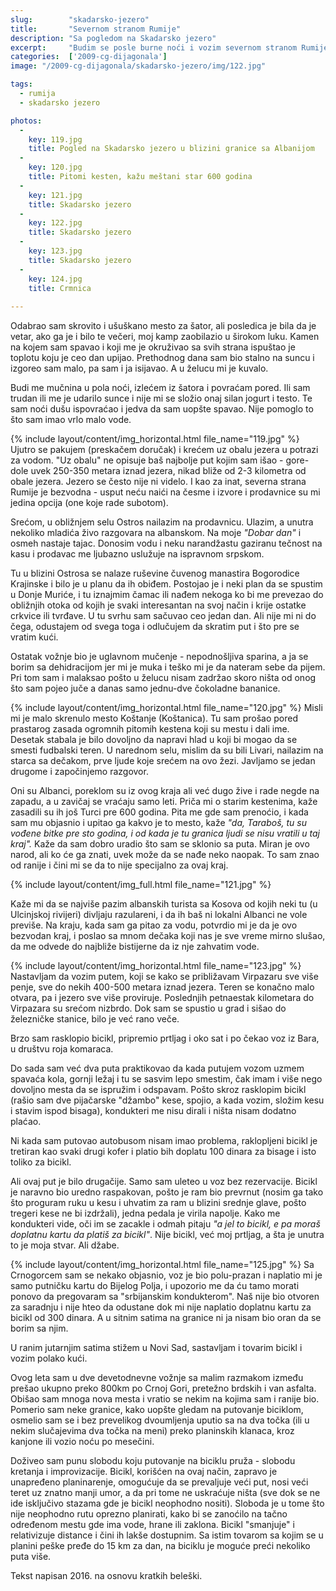 ```yaml
---
slug:        "skadarsko-jezero"
title:       "Severnom stranom Rumije"
description: "Sa pogledom na Skadarsko jezero"
excerpt:     "Budim se posle burne noći i vozim severnom stranom Rumije. Spuštam se u Virpazar i tu čekam voz za Novi Sad." 
categories:  ['2009-cg-dijagonala']
image: "/2009-cg-dijagonala/skadarsko-jezero/img/122.jpg"

tags: 
  - rumija
  - skadarsko jezero

photos:
  -
    key: 119.jpg
    title: Pogled na Skadarsko jezero u blizini granice sa Albanijom
  -
    key: 120.jpg
    title: Pitomi kesten, kažu meštani star 600 godina 
  -
    key: 121.jpg
    title: Skadarsko jezero 
  -
    key: 122.jpg
    title: Skadarsko jezero 
  -
    key: 123.jpg
    title: Skadarsko jezero 
  -
    key: 124.jpg
    title: Crmnica 
    
---
```


Odabrao sam skrovito i ušuškano mesto za šator, ali posledica je bila da je vetar, ako ga je i bilo te večeri, moj kamp
zaobilazio u širokom luku. Kamen na kojem sam spavao i koji me je okruživao sa svih strana ispuštao je toplotu koju je ceo
dan upijao. Prethodnog dana sam bio stalno na suncu i izgoreo sam malo, pa sam i ja isijavao. A u želucu mi je kuvalo.

Budi me mučnina u pola noći, izlećem iz šatora i povraćam pored. Ili sam trudan ili me je udarilo sunce i nije mi se složio
onaj silan jogurt i testo. Te sam noći dušu ispovraćao i jedva da sam uopšte spavao. Nije pomoglo to što sam imao vrlo malo
vode.

{% include layout/content/img_horizontal.html file_name="119.jpg" %}
Ujutro se pakujem (preskačem doručak) i krećem uz obalu jezera u potrazi za vodom. "Uz obalu" ne opisuje baš najbolje put kojim
sam išao - gore-dole uvek 250-350 metara iznad jezera, nikad bliže od 2-3 kilometra od obale jezera. Jezero se često nije ni videlo. I kao
za inat, severna strana Rumije je bezvodna - usput neću naići na česme i izvore i prodavnice su mi jedina opcija (one koje
rade subotom).

Srećom, u obližnjem selu Ostros nailazim na prodavnicu. Ulazim, a unutra nekoliko mladića živo razgovara na albanskom. Na moje
*"Dobar dan"* i osmeh nastaje tajac. Donosim vodu i neku narandžastu gaziranu tečnost na kasu i prodavac me ljubazno uslužuje na
ispravnom srpskom.

Tu u blizini Ostrosa se nalaze ruševine čuvenog manastira Bogorodice Krajinske i bilo je u planu da ih obiđem. Postojao je
i neki plan da se spustim u Donje Muriće, i tu iznajmim čamac ili nađem nekoga ko bi me prevezao do obližnjih otoka od kojih
je svaki interesantan na svoj način i krije ostatke crkvice ili tvrđave. U tu svrhu sam sačuvao ceo jedan dan. Ali nije mi
ni do čega, odustajem od svega toga i odlučujem da skratim put i što pre se vratim kući.

Ostatak vožnje bio je uglavnom mučenje - nepodnošljiva sparina, a ja se borim sa dehidracijom jer mi je muka i teško mi je
da nateram sebe da pijem. Pri tom sam i malaksao pošto u želucu nisam zadržao skoro ništa od onog što sam pojeo juče a danas
samo jednu-dve čokoladne bananice.

{% include layout/content/img_horizontal.html file_name="120.jpg" %}
Misli mi je malo skrenulo mesto Koštanje (Koštanica). Tu sam prošao pored prastarog zasada ogromnih pitomih kestena koji su
mestu i dali ime. Desetak stabala je bilo dovoljno da napravi hlad u koji bi mogao da se smesti fudbalski teren. U narednom selu,
mislim da su bili Livari, nailazim na starca sa dečakom, prve ljude koje srećem na ovo žezi. Javljamo se jedan drugome i
započinjemo razgovor.

Oni su Albanci, poreklom su iz ovog kraja ali već dugo žive i rade negde na zapadu, a u zavičaj se vraćaju samo leti. Priča
mi o starim kestenima, kaže zasadili su ih još Turci pre 600 godina. Pita me gde sam prenoćio, i kada sam mu objasnio i upitao
ga kakvo je to mesto, kaže *"da, Taraboš, tu su vođene bitke pre sto godina, i od kada je tu granica ljudi se nisu vratili u
taj kraj".* Kaže da sam dobro uradio što sam se sklonio sa puta. Miran je ovo narod, ali ko će ga znati, uvek može da se nađe
neko naopak. To sam znao od ranije i čini mi se da to nije specijalno za ovaj kraj.

{% include layout/content/img_full.html file_name="121.jpg" %}

Kaže mi da se najviše pazim albanskih turista sa Kosova od kojih neki tu (u Ulcinjskoj rivijeri) divljaju razulareni, i
da ih baš ni lokalni Albanci ne vole previše. Na kraju, kada sam ga pitao za vodu, potvrdio mi je da je ovo bezvodan kraj,
i poslao sa mnom dečaka koji nas je sve vreme mirno slušao, da me odvede do najbliže bistijerne da iz nje zahvatim vode.

{% include layout/content/img_horizontal.html file_name="123.jpg" %}
Nastavljam da vozim putem, koji se kako se približavam Virpazaru sve više penje, sve do nekih 400-500 metara iznad jezera.
Teren se konačno malo otvara, pa i jezero sve više proviruje. Poslednjih petnaestak kilometara do Virpazara su srećom
nizbrdo. Dok sam se spustio u grad i sišao do železničke stanice, bilo je već rano veče.

Brzo sam rasklopio bicikl, pripremio prtljag i oko sat i po čekao voz iz Bara, u društvu roja komaraca. 

Do sada sam već dva puta praktikovao da kada putujem vozom uzmem spavaća kola, gornji ležaj i tu se sasvim lepo smestim,
čak imam i više nego dovoljno mesta da se ispružim i odspavam. Pošto skroz rasklopim bicikl (rašio sam dve pijačarske "džambo"
kese, spojio, a kada vozim, složim kesu i stavim ispod bisaga), kondukteri me nisu dirali i ništa nisam dodatno plaćao.

Ni kada sam putovao autobusom nisam imao problema, raklopljeni bicikl je tretiran kao svaki drugi kofer i platio bih doplatu
100 dinara za bisage i isto toliko za bicikl.

Ali ovaj put je bilo drugačije. Samo sam uleteo u voz bez rezervacije. Bicikl je naravno bio uredno raspakovan, pošto je
ram bio prevrnut (nosim ga tako što proguram ruku u kesu i uhvatim za ram u blizini srednje glave, pošto tregeri kese ne bi
izdržali), jedna pedala je virila napolje. Kako me kondukteri vide, oči im se zacakle i odmah pitaju *"a jel to bicikl, e 
pa moraš doplatnu kartu da platiš za bicikl"*. Nije bicikl, već moj prtljag, a šta je unutra to je moja stvar. Ali džabe.

{% include layout/content/img_horizontal.html file_name="125.jpg" %}
Sa Crnogorcem sam se nekako objasnio, voz je bio polu-prazan i naplatio mi je samo putničku kartu do Bijelog Polja, i upozorio
me da ću tamo morati ponovo da pregovaram sa "srbijanskim kondukterom". Naš nije bio otvoren za saradnju i nije hteo da 
odustane dok mi nije naplatio doplatnu kartu za bicikl od 300 dinara. A u sitnim satima na granice ni ja nisam bio oran
da se borim sa njim.

U ranim jutarnjim satima stižem u Novi Sad, sastavljam i tovarim bicikl i vozim polako kući.

Ovog leta sam u dve devetodnevne vožnje sa malim razmakom između prešao ukupno preko 800km po Crnoj Gori, pretežno brdskih
i van asfalta. Obišao sam mnoga nova mesta i vratio se nekim na kojima sam i ranije bio. Pomerio sam neke granice, kako
uopšte gledam na putovanje biciklom, osmelio sam se i bez prevelikog dvoumljenja uputio sa na dva točka (ili u nekim slučajevima
dva točka na meni) preko planinskih klanaca, kroz kanjone ili vozio noću po mesečini.

Doživeo sam punu slobodu koju putovanje na biciklu pruža - slobodu kretanja i improvizacije. Bicikl, korišćen na ovaj način,
zapravo je unapređeno planinarenje, omogućuje da se prevaljuje veći put, nosi veći teret uz znatno manji umor, a da pri 
tome ne uskraćuje ništa (sve dok se ne ide isključivo stazama gde je bicikl neophodno nositi). Sloboda je u tome što nije
neophodno rutu oprezno planirati, kako bi se zanoćilo na tačno određenom mestu gde ima vode, hrane ili zaklona. Bicikl
"smanjuje" i relativizuje distance i čini ih lakše dostupnim. Sa istim tovarom sa kojim se u planini peške pređe do 15 km
 za dan, na biciklu je moguće preći nekoliko puta više.

<span class="caption text-muted pull-right">Tekst napisan 2016. na osnovu kratkih beleški.</span>